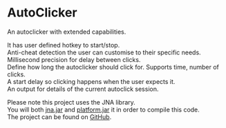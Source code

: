 AutoClicker
===========

An autoclicker with extended capabilities.
<p>
It has user defined hotkey to start/stop.<br>
Anti-cheat detection the user can customise to their specific needs.<br>
Millisecond precision for delay between clicks.<br>
Define how long the autoclicker should click for. Supports time, number of clicks.<br>
A start delay so clicking happens when the user expects it.<br>
An output for details of the current autoclick session.
<p>
Please note this project uses the JNA library. <br>
You will both <a href=https://maven.java.net/content/repositories/releases/net/java/dev/jna/jna/3.5.1/jna-3.5.1.jar>jna.jar</a> and 
<a href=https://maven.java.net/content/repositories/releases/net/java/dev/jna/platform/3.5.1/platform-3.5.1.jar>platform.jar</a>
it in order to compile this code.<br>
The project can be found on <a href=https://github.com/twall/jna>GitHub</a>.
